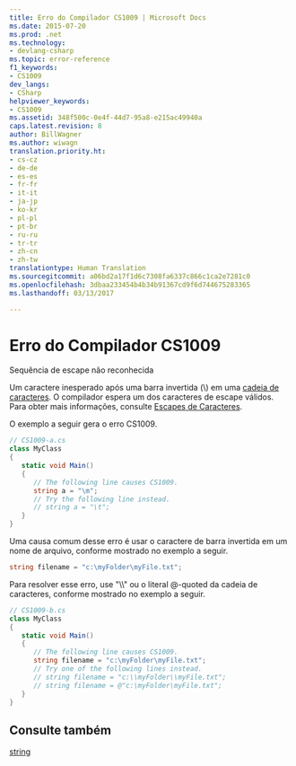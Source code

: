 ```yaml
---
title: Erro do Compilador CS1009 | Microsoft Docs
ms.date: 2015-07-20
ms.prod: .net
ms.technology:
- devlang-csharp
ms.topic: error-reference
f1_keywords:
- CS1009
dev_langs:
- CSharp
helpviewer_keywords:
- CS1009
ms.assetid: 348f500c-0e4f-44d7-95a8-e215ac49940a
caps.latest.revision: 8
author: BillWagner
ms.author: wiwagn
translation.priority.ht:
- cs-cz
- de-de
- es-es
- fr-fr
- it-it
- ja-jp
- ko-kr
- pl-pl
- pt-br
- ru-ru
- tr-tr
- zh-cn
- zh-tw
translationtype: Human Translation
ms.sourcegitcommit: a06bd2a17f1d6c7308fa6337c866c1ca2e7281c0
ms.openlocfilehash: 3dbaa233454b4b34b91367cd9f6d744675283365
ms.lasthandoff: 03/13/2017

---
```

# <a name="compiler-error-cs1009"></a>Erro do Compilador CS1009
Sequência de escape não reconhecida  
  
 Um caractere inesperado após uma barra invertida (\\) em uma [cadeia de caracteres](../../../csharp/language-reference/keywords/string.md). O compilador espera um dos caracteres de escape válidos. Para obter mais informações, consulte [Escapes de Caracteres](http://msdn.microsoft.com/library/f49cc9cc-db7d-4058-8b8a-422bc08b29b0).  
  
 O exemplo a seguir gera o erro CS1009.  
  
```csharp  
// CS1009-a.cs  
class MyClass  
{  
   static void Main()  
   {  
      // The following line causes CS1009.  
      string a = "\m";     
      // Try the following line instead.  
      // string a = "\t";  
   }  
}  
```  
  
 Uma causa comum desse erro é usar o caractere de barra invertida em um nome de arquivo, conforme mostrado no exemplo a seguir.  
  
```csharp  
string filename = "c:\myFolder\myFile.txt";  
```  
  
 Para resolver esse erro, use "\\\\" ou o literal @-quoted da cadeia de caracteres, conforme mostrado no exemplo a seguir.  
  
```csharp  
// CS1009-b.cs  
class MyClass  
{  
   static void Main()  
   {  
      // The following line causes CS1009.  
      string filename = "c:\myFolder\myFile.txt";     
      // Try one of the following lines instead.  
      // string filename = "c:\\myFolder\\myFile.txt";  
      // string filename = @"c:\myFolder\myFile.txt";  
   }  
}  
```  
  
## <a name="see-also"></a>Consulte também  
 [string](../../../csharp/language-reference/keywords/string.md)
